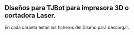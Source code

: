 ## Diseños para TJBot para impresora 3D o cortadora Laser.
En cada carpeta están los ficheros del Diseño para descargar.
